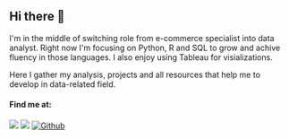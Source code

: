 ## Hi there 👋  

I'm in the middle of switching role from e-commerce specialist into data analyst. Right now I'm focusing on Python, R and SQL to grow and achive fluency in those languages. I also enjoy using Tableau for visializations.  

Here I gather my analysis, projects and all resources that help me to develop in data-related field.  

#### Find me at:

[![](https://img.shields.io/badge/LinkedIn-blue?logo=linkedin&logoColor=white&link=https%3A%2F%2Fwww.linkedin.com%2Fin%2Ftomasz-olszynka%2F)](https://www.linkedin.com/in/tomasz-olszynka)
[![](http://img.shields.io/badge/-Tableau-orange?style=flat-square&logo=tableau&logoColor=white&link=https://public.tableau.com/app/profile/okemoto/)](https://public.tableau.com/app/profile/okemoto)
[![Github](http://img.shields.io/badge/-Github-black?style=flat-square&logo=github&link=https://github.com/okemoto6)](https://github.com/okemoto6)

<!--
**okemoto6/okemoto6** is a ✨ _special_ ✨ repository because its `README.md` (this file) appears on your GitHub profile.

Here are some ideas to get you started:

- 🔭 I’m currently working on ...
- 🌱 I’m currently learning ...
- 👯 I’m looking to collaborate on ...
- 🤔 I’m looking for help with ...
- 💬 Ask me about ...
- 📫 How to reach me: ...
- 😄 Pronouns: ...
- ⚡ Fun fact: ...
-->
 
